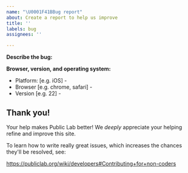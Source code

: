```yaml
---
name: "\U0001F41BBug report"
about: Create a report to help us improve
title: ''
labels: bug
assignees: ''

---
```


<!--
After this comment box, please fill in as much of the template below as you can. 

*Suggested prompts to describe the issue*:

> What happened vs. what did you expect to happen?

> Steps to reproduce the behavior (ex. 1. Go to..., 2. Click on... 3. Scroll down to... 4. See error...)
> If possible, please provide code that demonstrates the problem
> If applicable, add screenshots
-->

<!-- Start below this comment. -->

**Describe the bug:**



**Browser, version, and operating system:**

 - Platform: [e.g. iOS] - 
 - Browser [e.g. chrome, safari] -
 - Version [e.g. 22] -

<!-- End. -->

## Thank you!

Your help makes Public Lab better! We *deeply* appreciate your helping refine and improve this site. 

To learn how to write really great issues, which increases the chances they'll be resolved, see:

https://publiclab.org/wiki/developers#Contributing+for+non-coders
